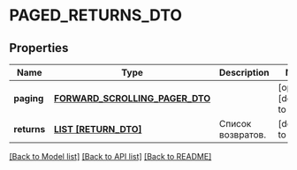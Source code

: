 # PAGED_RETURNS_DTO

## Properties
Name | Type | Description | Notes
------------ | ------------- | ------------- | -------------
**paging** | [**FORWARD_SCROLLING_PAGER_DTO**](ForwardScrollingPagerDTO.md) |  | [optional] [default to null]
**returns** | [**LIST [RETURN_DTO]**](ReturnDTO.md) | Список возвратов. | [default to null]

[[Back to Model list]](../README.md#documentation-for-models) [[Back to API list]](../README.md#documentation-for-api-endpoints) [[Back to README]](../README.md)


